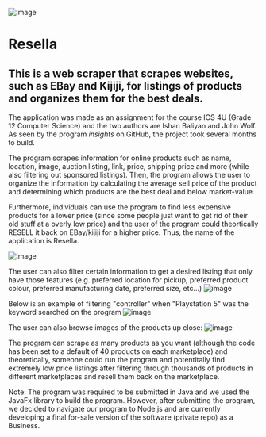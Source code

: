 ![image](https://user-images.githubusercontent.com/43831507/100688976-8fa11c00-3351-11eb-9cea-e5cf2cb69e52.png)

# Resella

## This is a web scraper that scrapes websites, such as EBay and Kijiji, for listings of products and organizes them for the best deals.

The application was made as an assignment for the course ICS 4U (Grade 12 Computer Science) and the two authors are Ishan Baliyan and John Wolf. As seen by the program *insights* on GitHub, the project took several months to build.

The program scrapes information for online products such as name, location, image, auction listing, link, price, shipping price and more (while also filtering out sponsored listings).
Then, the program allows the user to organize the information by calculating the average sell price of the product and determining which products are the best deal and below market-value.

Furthermore, individuals can use the program to find less expensive products for a lower price (since some people just want to get rid of their old stuff at a overly low price) and the user of the program could theortically RESELL it back on EBay/kijiji for a higher price.
Thus, the name of the application is Resella.

![image](https://user-images.githubusercontent.com/43831507/100687724-d04b6600-334e-11eb-99d9-f282f6096103.png)

The user can also filter certain information to get a desired listing that only have those features (e.g. preferred location for pickup, preferred product colour, preferred manufacturing date, preferred size, etc...)
![image](https://user-images.githubusercontent.com/43831507/100688399-40a6b700-3350-11eb-874f-748954ad93e1.png)

Below is an example of filtering "controller" when "Playstation 5" was the keyword searched on the program
![image](https://user-images.githubusercontent.com/43831507/100688065-7a2af280-334f-11eb-88d2-3334a46b66ef.png)

The user can also browse images of the products up close:
![image](https://user-images.githubusercontent.com/43831507/100687838-0b4d9980-334f-11eb-83b4-06dae67b484d.png)

The program can scrape as many products as you want (although the code has been set to a default of 40 products on each marketplace) and theoretically, someone could run the program and potentitally find extremely low price listings after filtering through thousands of products in different marketplaces and resell them back on the marketplace.

Note: The program was required to be submitted in Java and we used the JavaFx library to build the program. However, after submitting the program, we decided to navigate our program to Node.js and are currently developing a final for-sale version of the software (private repo) as a Business.


